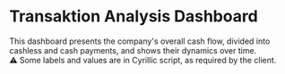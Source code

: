 # Transaktion Analysis Dashboard

This dashboard presents the company's overall cash flow, divided into cashless and cash payments, and shows their dynamics over time.  
⚠️ Some labels and values are in Cyrillic script, as required by the client.
